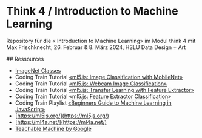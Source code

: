 # Think 4 / Introduction to Machine Learning

Repository für die « Introduction to Machine Learning» im Modul think 4 mit Max Frischknecht, 26. Februar & 8. März 2024, HSLU Data Design + Art


## Ressources


- [ImageNet Classes](https://github.com/ml5js/ml5-library/blob/main/src/utils/IMAGENET_CLASSES.js)
- Coding Train Tutorial [«ml5.js: Image Classification with MobileNet»](https://www.youtube.com/watch?v=yNkAuWz5lnY&list=PLRqwX-V7Uu6YPSwT06y_AEYTqIwbeam3y&index=4)
- Coding Train Tutorial [«ml5.js: Webcam Image Classification»](https://www.youtube.com/watch?v=D9BoBSkLvFo&list=PLRqwX-V7Uu6YPSwT06y_AEYTqIwbeam3y&index=4)
- Coding Train Tutorial [«ml5.js: Transfer Learning with Feature Extractor»](https://www.youtube.com/watch?v=kRpZ5OqUY6Y&list=PLRqwX-V7Uu6YPSwT06y_AEYTqIwbeam3y&index=6)
- Coding Train Tutorial [«ml5.js: Feature Extractor Classification»](https://www.youtube.com/watch?v=eeO-rWYFuG0&list=PLRqwX-V7Uu6YPSwT06y_AEYTqIwbeam3y&index=7)
- Coding Train Playlist [«Beginners Guide to Machine Learning in JavaScript»](https://www.youtube.com/playlist?list=PLRqwX-V7Uu6YPSwT06y_AEYTqIwbeam3y)
- [https://ml5js.org/](https://ml5js.org/)
- [https://ml4a.net/](https://ml4a.net/)
- [Teachable Machine by Google](https://teachablemachine.withgoogle.com/)

